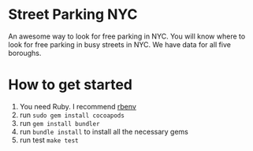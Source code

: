 # Street Parking NYC

An awesome way to look for free parking in NYC. You will know where to look for free parking in busy streets in NYC. We have data for all five boroughs.

# How to get started
1. You need Ruby. I recommend [rbenv](https://github.com/rbenv/rbenv)
2. run `sudo gem install cocoapods`
3. run `gem install bundler`
4. run `bundle install` to install all the necessary gems
5. run test `make test`


